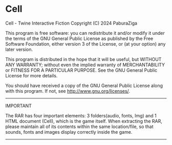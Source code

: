 # Cell
Cell - Twine Interactive Fiction
Copyright (C) 2024 PaburaZiga

This program is free software: you can redistribute it and/or modify
it under the terms of the GNU General Public License as published by
the Free Software Foundation, either version 3 of the License, or
(at your option) any later version.

This program is distributed in the hope that it will be useful,
but WITHOUT ANY WARRANTY; without even the implied warranty of
MERCHANTABILITY or FITNESS FOR A PARTICULAR PURPOSE.  See the
GNU General Public License for more details.

You should have received a copy of the GNU General Public License
along with this program.  If not, see <http://www.gnu.org/licenses/>.

-----------------------------------------
IMPORTANT

The RAR has four important elements: 3 folders(audio, fonts, Img) and 1 HTML document (Cell), which is the game itself.
When extracting the RAR, please maintain all of its contents within the same location/file, 
so that sounds, fonts and images display correctly inside the game.

-----------------------------------------
